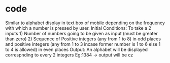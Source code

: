 # code
Similar to alphabet display in text box of mobile depending on the frequency with which a number is pressed by user.
Initial Conditions: To take a 2 inputs 1) Number of numbers going to be given as input (must be greater than zero) 2) Sequence of Positive integers (any from 1 to 8) in odd places and positive integers (any from 1 to 3 incase former number is 1 to 6 else 1 to 4 is allowed) in even places
Output: An alphabet will be displayed correspnding to every 2 integers Eg:1384 -> output will be cz
